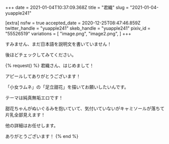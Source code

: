 +++
date = 2021-01-04T10:37:09.368Z
title = "君織"
slug = "2021-01-04-yuapple241"

[extra]
nsfw = true
accepted_date = 2020-12-25T08:47:46.859Z
twitter_handle = "yuapple241"
skeb_handle = "yuapple241"
pixiv_id = "55526519"
variations = [
  "image.png",
  "image2.png",
]
+++

すみません、まだ日本語を説明文を書いていません！

後ほどチェックしてみてください。

{% request() %}
君織さん、はじめまして！

アピールしてありがとうございます！

「小女ラムネ」の「足立甜花」を描いてお願いしたいんです。

テーマは純真無垢エロです！

甜花ちゃんがぬいぐるみを抱いていて、気付いていないがキャミソールが落ちて片乳全部見えます！

他の詳細はお任せします。

ありがとうございます！
{% end %}

